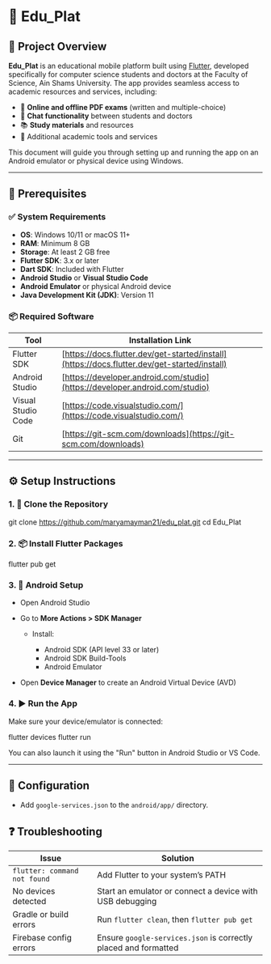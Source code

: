 
# 📱 Edu\_Plat

## 🌟 Project Overview

**Edu\_Plat** is an educational mobile platform built using [Flutter](https://flutter.dev/), developed specifically for computer science students and doctors at the Faculty of Science, Ain Shams University. The app provides seamless access to academic resources and services, including:

* 📄 **Online and offline PDF exams** (written and multiple-choice)
* 💬 **Chat functionality** between students and doctors
* 📚 **Study materials** and resources
* 🧰 Additional academic tools and services

This document will guide you through setting up and running the app on an Android emulator or physical device using Windows.

---

## 🧰 Prerequisites

### ✅ System Requirements

* **OS**: Windows 10/11 or macOS 11+
* **RAM**: Minimum 8 GB
* **Storage**: At least 2 GB free
* **Flutter SDK**: 3.x or later
* **Dart SDK**: Included with Flutter
* **Android Studio** or **Visual Studio Code**
* **Android Emulator** or physical Android device
* **Java Development Kit (JDK)**: Version 11

### 📦 Required Software

| Tool               | Installation Link                                                                            |
| ------------------ | -------------------------------------------------------------------------------------------- |
| Flutter SDK        | [https://docs.flutter.dev/get-started/install](https://docs.flutter.dev/get-started/install) |
| Android Studio     | [https://developer.android.com/studio](https://developer.android.com/studio)                 |
| Visual Studio Code | [https://code.visualstudio.com/](https://code.visualstudio.com/)                             |
| Git                | [https://git-scm.com/downloads](https://git-scm.com/downloads)                               |

---

## ⚙️ Setup Instructions

### 1. 🔽 Clone the Repository


git clone https://github.com/maryamayman21/edu_plat.git
cd Edu_Plat


### 2. 📦 Install Flutter Packages


flutter pub get


### 3. 🧱 Android Setup

* Open Android Studio
* Go to **More Actions > SDK Manager**

  * Install:

    * Android SDK (API level 33 or later)
    * Android SDK Build-Tools
    * Android Emulator
* Open **Device Manager** to create an Android Virtual Device (AVD)

### 4. ▶️ Run the App

Make sure your device/emulator is connected:


flutter devices
flutter run


You can also launch it using the "Run" button in Android Studio or VS Code.

---

## 🧩 Configuration

* Add `google-services.json` to the `android/app/` directory.

## ❓ Troubleshooting

| Issue                        | Solution                                                                                                              |
| ---------------------------- | --------------------------------------------------------------------------------------------------------------------- |
| `flutter: command not found` | Add Flutter to your system’s PATH                                                                                     |
| No devices detected          | Start an emulator or connect a device with USB debugging                                                              |
| Gradle or build errors       | Run `flutter clean`, then `flutter pub get`                                                                           |
| Firebase config errors       | Ensure `google-services.json` is correctly placed and formatted                                                       |

